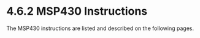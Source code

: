 # 4.6.2 MSP430 Instructions

The MSP430 instructions are listed and described on the following pages.
